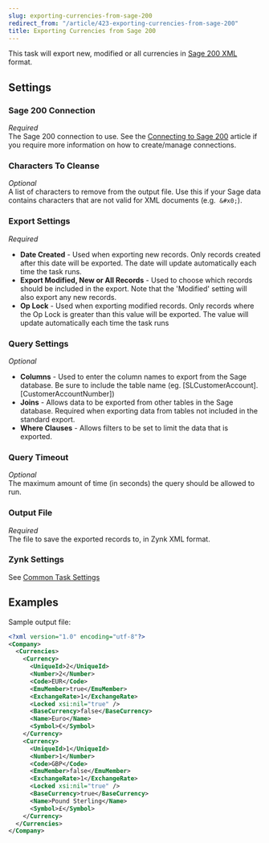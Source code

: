 ```yaml
---
slug: exporting-currencies-from-sage-200
redirect_from: "/article/423-exporting-currencies-from-sage-200"
title: Exporting Currencies from Sage 200
---
```

This task will export new, modified or all currencies in [Sage 200 XML](sage-200-xml) format.

## Settings
### Sage 200 Connection
_Required_  
The Sage 200 connection to use.  See the [Connecting to Sage 200](connecting-to-sage-200) article if you require more information on how to create/manage connections.

### Characters To Cleanse
_Optional_  
A list of characters to remove from the output file. Use this if your Sage data contains characters that are not valid for XML documents (e.g. 	`&#x0;`).

### Export Settings
_Required_  

 * **Date Created** - Used when exporting new records. Only records created after this date will be exported. The date will update automatically each time the task runs.
 * **Export Modified, New or All Records** - Used to choose which records should be included in the export. Note that the 'Modified' setting will also export any new records.
 * **Op Lock** - Used when exporting modified records. Only records where the Op Lock is greater than this value will be exported. The value will update automatically each time the task runs

 ### Query Settings
_Optional_  

 * **Columns** - Used to enter the column names to export from the Sage database. Be sure to include the table name (eg. [SLCustomerAccount].[CustomerAccountNumber])
 * **Joins** - Allows data to be exported from other tables in the Sage database. Required when exporting data from tables not included in the standard export.
 * **Where Clauses** - Allows filters to be set to limit the data that is exported.

### Query Timeout
_Optional_  
The maximum amount of time (in seconds) the query should be allowed to run.

### Output File 
_Required_  
The file to save the exported records to, in Zynk XML format.

### Zynk Settings
See [Common Task Settings](common-task-settings)

## Examples
Sample output file:

```xml
<?xml version="1.0" encoding="utf-8"?>
<Company>
  <Currencies>
    <Currency>
      <UniqueId>2</UniqueId>
      <Number>2</Number>
      <Code>EUR</Code>
      <EmuMember>true</EmuMember>
      <ExchangeRate>1</ExchangeRate>
      <Locked xsi:nil="true" />
      <BaseCurrency>false</BaseCurrency>
      <Name>Euro</Name>
      <Symbol>€</Symbol>
    </Currency>
    <Currency>
      <UniqueId>1</UniqueId>
      <Number>1</Number>
      <Code>GBP</Code>
      <EmuMember>false</EmuMember>
      <ExchangeRate>1</ExchangeRate>
      <Locked xsi:nil="true" />
      <BaseCurrency>true</BaseCurrency>
      <Name>Pound Sterling</Name>
      <Symbol>£</Symbol>
    </Currency>
  </Currencies>
</Company>
```
